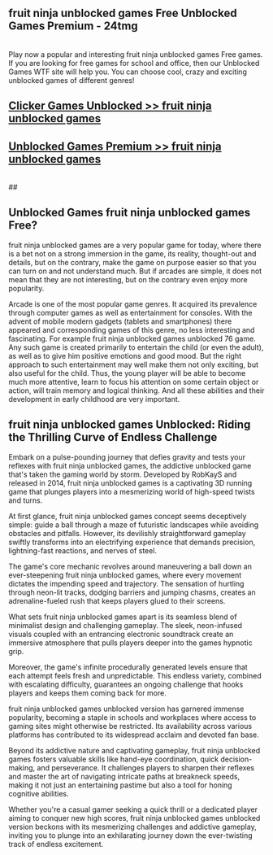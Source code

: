 ## fruit ninja unblocked games Free Unblocked Games Premium - 24tmg <br>
<br>
Play now a popular and interesting fruit ninja unblocked games Free games. If you are looking for free games for school and office, then our Unblocked Games WTF site will help you. You can choose cool, crazy and exciting unblocked games of different genres!


##  [Clicker Games Unblocked >> fruit ninja unblocked games](http://freeplayer.one?title=fruit_ninja_unblocked_games&ref=05)

##  [Unblocked Games Premium >> fruit ninja unblocked games](http://freeplayer.one?title=fruit_ninja_unblocked_games&ref=05)
  <br>
  ##



## Unblocked Games fruit ninja unblocked games Free?

fruit ninja unblocked games are a very popular game for today, where there is a bet not on a strong immersion in the game, its reality, thought-out and details, but on the contrary, make the game on purpose easier so that you can turn on and not understand much. But if arcades are simple, it does not mean that they are not interesting, but on the contrary even enjoy more popularity.

Arcade is one of the most popular game genres. It acquired its prevalence through computer games as well as entertainment for consoles. With the advent of mobile modern gadgets (tablets and smartphones) there appeared and corresponding games of this genre, no less interesting and fascinating. For example fruit ninja unblocked games unblocked 76 game. Any such game is created primarily to entertain the child (or even the adult), as well as to give him positive emotions and good mood. But the right approach to such entertainment may well make them not only exciting, but also useful for the child. Thus, the young player will be able to become much more attentive, learn to focus his attention on some certain object or action, will train memory and logical thinking. And all these abilities and their development in early childhood are very important.

##  fruit ninja unblocked games Unblocked: Riding the Thrilling Curve of Endless Challenge

Embark on a pulse-pounding journey that defies gravity and tests your reflexes with fruit ninja unblocked games, the addictive unblocked game that's taken the gaming world by storm. Developed by RobKayS and released in 2014, fruit ninja unblocked games is a captivating 3D running game that plunges players into a mesmerizing world of high-speed twists and turns.

At first glance, fruit ninja unblocked games concept seems deceptively simple: guide a ball through a maze of futuristic landscapes while avoiding obstacles and pitfalls. However, its devilishly straightforward gameplay swiftly transforms into an electrifying experience that demands precision, lightning-fast reactions, and nerves of steel.

The game's core mechanic revolves around maneuvering a ball down an ever-steepening fruit ninja unblocked games, where every movement dictates the impending speed and trajectory. The sensation of hurtling through neon-lit tracks, dodging barriers and jumping chasms, creates an adrenaline-fueled rush that keeps players glued to their screens.

What sets fruit ninja unblocked games apart is its seamless blend of minimalist design and challenging gameplay. The sleek, neon-infused visuals coupled with an entrancing electronic soundtrack create an immersive atmosphere that pulls players deeper into the games hypnotic grip.

Moreover, the game's infinite procedurally generated levels ensure that each attempt feels fresh and unpredictable. This endless variety, combined with escalating difficulty, guarantees an ongoing challenge that hooks players and keeps them coming back for more.

fruit ninja unblocked games unblocked version has garnered immense popularity, becoming a staple in schools and workplaces where access to gaming sites might otherwise be restricted. Its availability across various platforms has contributed to its widespread acclaim and devoted fan base.

Beyond its addictive nature and captivating gameplay, fruit ninja unblocked games fosters valuable skills like hand-eye coordination, quick decision-making, and perseverance. It challenges players to sharpen their reflexes and master the art of navigating intricate paths at breakneck speeds, making it not just an entertaining pastime but also a tool for honing cognitive abilities.

Whether you're a casual gamer seeking a quick thrill or a dedicated player aiming to conquer new high scores, fruit ninja unblocked games unblocked version beckons with its mesmerizing challenges and addictive gameplay, inviting you to plunge into an exhilarating journey down the ever-twisting track of endless excitement.
